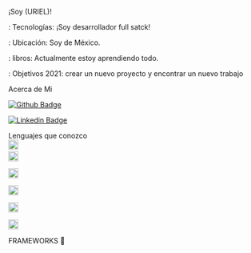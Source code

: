 ¡Soy (URIEL)!


: Tecnologías: ¡Soy desarrollador full satck!

: Ubicación: Soy de México.

: libros: Actualmente estoy aprendiendo todo.

: Objetivos 2021: crear un nuevo proyecto y encontrar un nuevo trabajo

Acerca de Mi

[![Github Badge](https://img.shields.io/badge/-Github-000?style=flat-square&logo=Github&logoColor=white&link=LINK_GIT)](https://github.com/fauriel)

[![Linkedin Badge](https://img.shields.io/badge/LinkedIn-0077B5?style=for-the-badge&logo=linkedin&logoColor=white&link=LINK_LINKEDIN)](linkedin.com/in/uriel-alvarado-20484a1a1)

Lenguajes que conozco
<code> <img height = "20" src = "https://img.shields.io/badge/HTML5-E34F26?style=for-the-badge&logo=html5&logoColor=white"></code>
<code> <img height = "20" src = "https://img.shields.io/badge/Java-ED8B00?style=for-the-badge&logo=java&logoColor=white"> </code>
<code> <img height = "20" src = "https://img.shields.io/badge/CSS3-1572B6?style=for-the-badge&logo=css3&logoColor=white"> </code>
<code> <img height = "20" src = "https://img.shields.io/badge/JavaScript-323330?style=for-the-badge&logo=javascript&logoColor=F7DF1E"> </code>
<code> <img height = "20" src = "https://img.shields.io/badge/C%23-239120?style=for-the-badge&logo=c-sharp&logoColor=white"> </code>
<code> <img height = "20" src = "https://img.shields.io/badge/MySQL-005C84?style=for-the-badge&logo=mysql&logoColor=white"> </code>

FRAMEWORKS :rocket:

